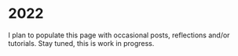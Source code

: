 # 2022

I plan to populate this page with occasional posts, reflections and/or tutorials.
Stay tuned, this is work in progress.

